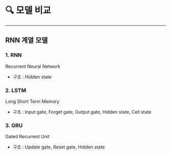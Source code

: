 # 🔍 모델 비교
----
## RNN 계열 모델
### 1. RNN 
Recurrent Neural Network
- 구조 : Hidden state

### 2. LSTM 
Long Short Term Memory
- 구조 : Input gate, Forget gate, Output gate, Hidden state, Cell state

### 3. GRU
Gated Recurrent Unit
- 구조 : Update gate, Reset gate, Hidden state
